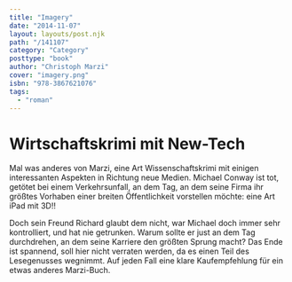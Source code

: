 ```yaml
---
title: "Imagery"
date: "2014-11-07"
layout: layouts/post.njk
path: "/141107"
category: "Category"
posttype: "book"
author: "Christoph Marzi"
cover: "imagery.png"
isbn: "978-3867621076"
tags:
  - "roman"
---
```


# Wirtschaftskrimi mit New-Tech

Mal was anderes von Marzi, eine Art Wissenschaftskrimi mit einigen interessanten Aspekten in Richtung neue Medien.
Michael Conway ist tot, getötet bei einem Verkehrsunfall, an dem Tag, an dem seine Firma ihr größtes Vorhaben
einer breiten Öffentlichkeit vorstellen möchte: eine Art iPad mit 3D!!

Doch sein Freund Richard glaubt dem nicht, war Michael doch immer sehr kontrolliert, und hat nie getrunken. Warum
sollte er just an dem Tag durchdrehen, an dem seine Karriere den größten Sprung macht? Das Ende ist spannend, soll
hier nicht verraten werden, da es einen Teil des Lesegenusses wegnimmt. Auf jeden Fall eine klare Kaufempfehlung
für ein etwas anderes Marzi-Buch.
